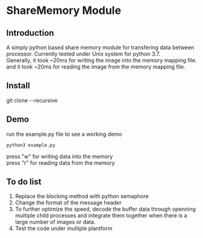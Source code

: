 # ShareMemory Module
## Introduction <br />
A simply python based share memory module for transfering data between processor.
Currently tested under Unix system for python 3.7. <br />
Generally, it took ~20ms for writing the image into the memory mapping file. <br />
and it took ~20ms for reading the image from the memory mapping file. <br />
## Install <br /> 
git clone --recursive
## Demo <br />
run the example.py file to see a working demo <br />
```
python3 example.py
```
press "w" for writing data into the memory <br />
press "r" for reading data from the memory<br />
## To do list <br />
1. Replace the blocking method with python semaphore <br />
2. Change the format of the message header <br />
3. To further optimize the speed, decode the buffer data through openning multiple child processes and integrate them together when there is a large number of images or data. <br />
4. Test the code under multiple plantform <br />

